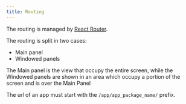 ```yaml
---
title: Routing
---
```


The routing is managed by [React Router][1].

The routing is split in two cases:
- Main panel
- Windowed panels

The Main panel is the view that occupy the entire screen, while the Windowed panels are 
shown in an area which occupy a portion of the screen and is over the Main Panel

The url of an app must start with the `/app/app_package_name/` prefix.

[1]: https://reacttraining.com/react-router/web/guides/quick-start
